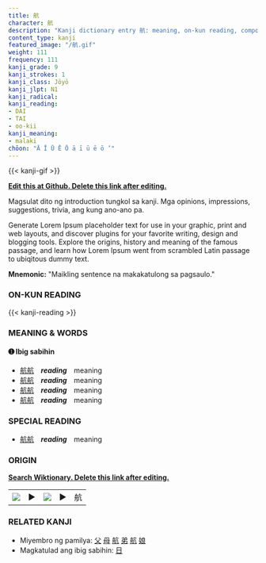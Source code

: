 ```yaml
---
title: 航
character: 航
description: "Kanji dictionary entry 航: meaning, on-kun reading, compounds, origin, related kanji"
content_type: kanji
featured_image: "/航.gif"
weight: 111
frequency: 111
kanji_grade: 9
kanji_strokes: 1
kanji_class: Jōyō
kanji_jlpt: N1
kanji_radical: 
kanji_reading: 
- DAI
- TAI
- oo-kii
kanji_meaning:
- malaki
chōon: "Ā Ī Ū Ē Ō ā ī ū ē ō ’"
---
```

[//]: # (Don't edit the line below. Kanji animated GIF code is automatically generated.)
{{< kanji-gif >}}

[//]: # (Edit below this line.)

**[Edit this at Github. Delete this link after editing.](https://github.com/tim0g/tim/tree/main/content/kanji/航/index.md)**

Magsulat dito ng introduction tungkol sa kanji. Mga opinions, impressions, suggestions, trivia, ang kung ano-ano pa.

Generate Lorem Ipsum placeholder text for use in your graphic, print and web layouts, and discover plugins for your favorite writing, design and blogging tools. Explore the origins, history and meaning of the famous passage, and learn how Lorem Ipsum went from scrambled Latin passage to ubiqitous dummy text.
 
**Mnemonic:** "Maikling sentence na makakatulong sa pagsaulo."

### ON-KUN READING

[//]: # (Don't edit the line below. ON-KUN READING code is automatically generated.)
{{< kanji-reading >}}

### MEANING & WORDS

#### ➊ **Ibig sabihin**
  - [航](../航)[航](../航)　***reading***　meaning
  - [航](../航)[航](../航)　***reading***　meaning
  - [航](../航)[航](../航)　***reading***　meaning
  - [航](../航)[航](../航)　***reading***　meaning

### SPECIAL READING
  - [航](../航)[航](../航)　***reading***　meaning

### ORIGIN

**[Search Wiktionary. Delete this link after editing.](https://wiktionary.org/wiki/航)**
<table class="kanji-table"><tr><td>
<img src="60px-航-bronze.svg.png">
</td><td>▶</td><td>
<img src="60px-航-oracle.svg.png">
</td><td>▶</td>
<td class="kanji-origin">航</td>
</tr></table>

### RELATED KANJI
- Miyembro ng pamilya: [父](../父) [母](../母) [航](../航) [弟](../弟) [航](../航) [娘](../娘)
- Magkatulad ang ibig sabihin: [日](../日)
